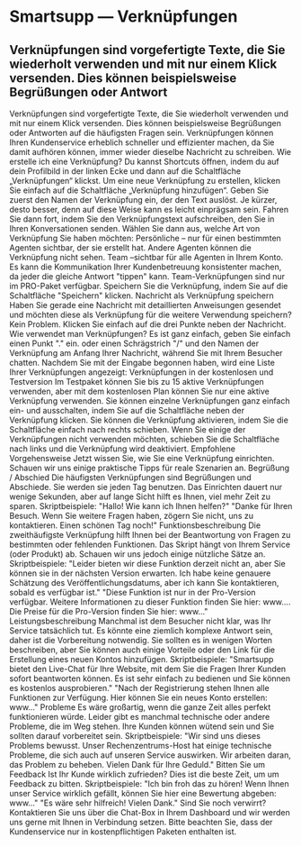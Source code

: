 # Smartsupp — Verknüpfungen
## Verknüpfungen sind vorgefertigte Texte, die Sie wiederholt verwenden und mit nur einem Klick versenden. Dies können beispielsweise Begrüßungen oder Antwort
Verknüpfungen sind vorgefertigte Texte, die Sie wiederholt verwenden und mit nur einem Klick versenden. Dies können beispielsweise Begrüßungen oder Antworten auf die häufigsten Fragen sein. Verknüpfungen können Ihren Kundenservice erheblich schneller und effizienter machen, da Sie damit aufhören können, immer wieder dieselbe Nachricht zu schreiben.
Wie erstelle ich eine Verknüpfung?
Du kannst Shortcuts öffnen, indem du auf dein Profilbild in der linken Ecke und dann auf die Schaltfläche „Verknüpfungen“ klickst. Um eine neue Verknüpfung zu erstellen, klicken Sie einfach auf die Schaltfläche „Verknüpfung hinzufügen“.
Geben Sie zuerst den Namen der Verknüpfung ein, der den Text auslöst. Je kürzer, desto besser, denn auf diese Weise kann es leicht einprägsam sein. Fahren Sie dann fort, indem Sie den Verknüpfungstext aufschreiben, den Sie in Ihren Konversationen senden.
Wählen Sie dann aus, welche Art von Verknüpfung Sie haben möchten:
Persönliche – nur für einen bestimmten Agenten sichtbar, der sie erstellt hat. Andere Agenten können die Verknüpfung nicht sehen.
Team –sichtbar für alle Agenten in Ihrem Konto. Es kann die Kommunikation Ihrer Kundenbetreuung konsistenter machen, da jeder die gleiche Antwort "tippen" kann.
Team-Verknüpfungen sind nur im PRO-Paket verfügbar.
Speichern Sie die Verknüpfung, indem Sie auf die Schaltfläche "Speichern" klicken.
Nachricht als Verknüpfung speichern
Haben Sie gerade eine Nachricht mit detaillierten Anweisungen gesendet und möchten diese als Verknüpfung für die weitere Verwendung speichern? Kein Problem. Klicken Sie einfach auf die drei Punkte neben der Nachricht.
Wie verwendet man Verknüpfungen?
Es ist ganz einfach, geben Sie einfach einen Punkt "." ein. oder einen Schrägstrich "/" und den Namen der Verknüpfung am Anfang Ihrer Nachricht, während Sie mit Ihrem Besucher chatten. Nachdem Sie mit der Eingabe begonnen haben, wird eine Liste Ihrer Verknüpfungen angezeigt:
Verknüpfungen in der kostenlosen und Testversion
Im Testpaket können Sie bis zu 15 aktive Verknüpfungen verwenden, aber mit dem kostenlosen Plan können Sie nur eine aktive Verknüpfung verwenden. Sie können einzelne Verknüpfungen ganz einfach ein- und ausschalten, indem Sie auf die Schaltfläche neben der Verknüpfung klicken. Sie können die Verknüpfung aktivieren, indem Sie die Schaltfläche einfach nach rechts schieben. Wenn Sie einige der Verknüpfungen nicht verwenden möchten, schieben Sie die Schaltfläche nach links und die Verknüpfung wird deaktiviert.
Empfohlene Vorgehensweise
Jetzt wissen Sie, wie Sie eine Verknüpfung einrichten. Schauen wir uns einige praktische Tipps für reale Szenarien an.
Begrüßung / Abschied
Die häufigsten Verknüpfungen sind Begrüßungen und Abschiede. Sie werden sie jeden Tag benutzen. Das Einrichten dauert nur wenige Sekunden, aber auf lange Sicht hilft es Ihnen, viel mehr Zeit zu sparen.
Skriptbeispiele:
"Hallo! Wie kann ich Ihnen helfen?"
"Danke für Ihren Besuch. Wenn Sie weitere Fragen haben, zögern Sie nicht, uns zu kontaktieren. Einen schönen Tag noch!"
Funktionsbeschreibung
Die zweithäufigste Verknüpfung hilft Ihnen bei der Beantwortung von Fragen zu bestimmten oder fehlenden Funktionen. Das Skript hängt von Ihrem Service (oder Produkt) ab. Schauen wir uns jedoch einige nützliche Sätze an.
Skriptbeispiele:
"Leider bieten wir diese Funktion derzeit nicht an, aber Sie können sie in der nächsten Version erwarten. Ich habe keine genauere Schätzung des Veröffentlichungsdatums, aber ich kann Sie kontaktieren, sobald es verfügbar ist."
"Diese Funktion ist nur in der Pro-Version verfügbar. Weitere Informationen zu dieser Funktion finden Sie hier: www…. Die Preise für die Pro-Version finden Sie hier: www…"
Leistungsbeschreibung
Manchmal ist dem Besucher nicht klar, was Ihr Service tatsächlich tut. Es könnte eine ziemlich komplexe Antwort sein, daher ist die Vorbereitung notwendig. Sie sollten es in wenigen Worten beschreiben, aber Sie können auch einige Vorteile oder den Link für die Erstellung eines neuen Kontos hinzufügen.
Skriptbeispiele:
"Smartsupp bietet den Live-Chat für Ihre Website, mit dem Sie die Fragen Ihrer Kunden sofort beantworten können. Es ist sehr einfach zu bedienen und Sie können es kostenlos ausprobieren."
"Nach der Registrierung stehen Ihnen alle Funktionen zur Verfügung. Hier können Sie ein neues Konto erstellen: www…"
Probleme
Es wäre großartig, wenn die ganze Zeit alles perfekt funktionieren würde. Leider gibt es manchmal technische oder andere Probleme, die im Weg stehen. Ihre Kunden können wütend sein und Sie sollten darauf vorbereitet sein.
Skriptbeispiele:
"Wir sind uns dieses Problems bewusst. Unser Rechenzentrums-Host hat einige technische Probleme, die sich auch auf unseren Service auswirken. Wir arbeiten daran, das Problem zu beheben. Vielen Dank für Ihre Geduld."
Bitten Sie um Feedback
Ist Ihr Kunde wirklich zufrieden? Dies ist die beste Zeit, um um Feedback zu bitten.
Skriptbeispiele:
"Ich bin froh das zu hören! Wenn Ihnen unser Service wirklich gefällt, können Sie hier eine Bewertung abgeben: www…"
"Es wäre sehr hilfreich! Vielen Dank."
Sind Sie noch verwirrt? Kontaktieren Sie uns über die Chat-Box in Ihrem Dashboard und wir werden uns gerne mit Ihnen in Verbindung setzen. Bitte beachten Sie, dass der Kundenservice nur in kostenpflichtigen Paketen enthalten ist.


